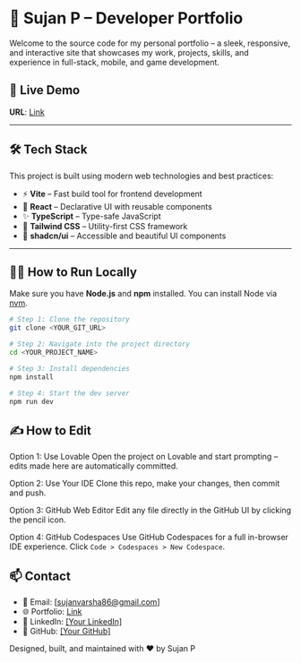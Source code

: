 # 🚀 Sujan P – Developer Portfolio

Welcome to the source code for my personal portfolio – a sleek, responsive, and interactive site that showcases my work, projects, skills, and experience in full-stack, mobile, and game development.

## 📌 Live Demo

**URL**: [Link](https://sujanp.vercel.app/)

---

## 🛠 Tech Stack

This project is built using modern web technologies and best practices:

- ⚡ **Vite** – Fast build tool for frontend development  
- 🧠 **React** – Declarative UI with reusable components  
- ✨ **TypeScript** – Type-safe JavaScript  
- 💅 **Tailwind CSS** – Utility-first CSS framework  
- 🧩 **shadcn/ui** – Accessible and beautiful UI components  

---

## 🧑‍💻 How to Run Locally

Make sure you have **Node.js** and **npm** installed. You can install Node via [nvm](https://github.com/nvm-sh/nvm#installing-and-updating).

```bash
# Step 1: Clone the repository
git clone <YOUR_GIT_URL>

# Step 2: Navigate into the project directory
cd <YOUR_PROJECT_NAME>

# Step 3: Install dependencies
npm install

# Step 4: Start the dev server
npm run dev
```

## ✍️ How to Edit

Option 1: Use Lovable
Open the project on Lovable and start prompting – edits made here are automatically committed.

Option 2: Use Your IDE
Clone this repo, make your changes, then commit and push.

Option 3: GitHub Web Editor
Edit any file directly in the GitHub UI by clicking the pencil icon.

Option 4: GitHub Codespaces
Use GitHub Codespaces for a full in-browser IDE experience. Click `Code > Codespaces > New Codespace`.

## 📫 Contact

* 📧 Email: [sujanvarsha86@gmail.com]
* 🌐 Portfolio: [Link](https://sujanp.vercel.app/)
* 💼 LinkedIn: [\[Your LinkedIn\]](https://www.linkedin.com/in/sujan-p-443745244/)
* 🐙 GitHub: [\[Your GitHub\]](https://github.com/sujan-026)

Designed, built, and maintained with ❤️ by Sujan P
